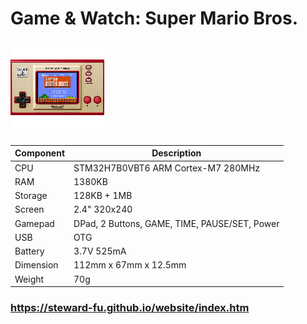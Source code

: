 # Game & Watch: Super Mario Bros.
![Alt text](imgs/main.jpg)
  
|Component|Description                                  |
|---------|---------------------------------------------|
|CPU      |STM32H7B0VBT6 ARM Cortex-M7 280MHz           |
|RAM      |1380KB                                       |
|Storage  |128KB + 1MB                                  |
|Screen   |2.4" 320x240                                 |
|Gamepad  |DPad, 2 Buttons, GAME, TIME, PAUSE/SET, Power|
|USB      |OTG                                          |
|Battery  |3.7V 525mA                                   |
|Dimension|112mm x 67mm x 12.5mm                        |
|Weight   |70g                                          |

### https://steward-fu.github.io/website/index.htm
